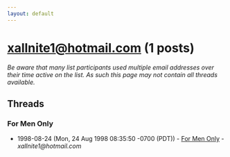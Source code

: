 ```yaml
---
layout: default
---
```


# xallnite1@hotmail.com (1 posts)

_Be aware that many list participants used multiple email addresses over their time active on the list. As such this page may not contain all threads available._

## Threads

### For Men Only
+ 1998-08-24 (Mon, 24 Aug 1998 08:35:50 -0700 (PDT)) - [For Men Only](/archive/1998/08/8100cb23cdea4b71180e84a36cfbec606d7e1aa39458439dc9868c8829422e1e) - _xallnite1@hotmail.com_

